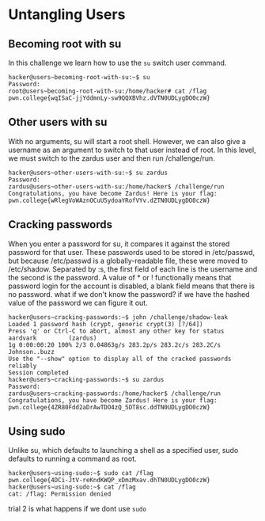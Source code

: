 # Untangling Users
## Becoming root with su 
In this challenge we learn how to use the ```su``` switch user command.

```
hacker@users~becoming-root-with-su:~$ su
Password: 
root@users~becoming-root-with-su:/home/hacker# cat /flag
pwn.college{wqISaC-jjYddmnLy-sw9QQXBVhz.dVTN0UDLygDO0czW}
```
## Other users with su 
With no arguments, su will start a root shell.
However, we can also give a username as an argument to switch to that user instead of root.
In this level, we must switch to the zardus user and then run /challenge/run.
```
hacker@users~other-users-with-su:~$ su zardus 
Password: 
zardus@users~other-users-with-su:/home/hacker$ /challenge/run
Congratulations, you have become Zardus! Here is your flag:
pwn.college{wRlegVoWAznOCuU5ydoaYRofVYv.dZTN0UDLygDO0czW}
```
## Cracking passwords 
When you enter a password for su, it compares it against the stored password for that user.
These passwords used to be stored in /etc/passwd, but because /etc/passwd is a globally-readable file,
these were moved to /etc/shadow.
Separated by :s, the first field of each line is the username and the second is the password. A value of * or ! functionally means that password login for the account is disabled, a blank field means that there is no password.
what if we don't know the password? if we have the hashed value of the password we can figure it out.
```
hacker@users~cracking-passwords:~$ john /challenge/shadow-leak
Loaded 1 password hash (crypt, generic crypt(3) [?/64])
Press 'q' or Ctrl-C to abort, almost any other key for status
aardvark         (zardus)
1g 0:00:00:20 100% 2/3 0.04863g/s 283.2p/s 283.2c/s 283.2C/s Johnson..buzz
Use the "--show" option to display all of the cracked passwords reliably
Session completed
hacker@users~cracking-passwords:~$ su zardus 
Password: 
zardus@users~cracking-passwords:/home/hacker$ /challenge/run
Congratulations, you have become Zardus! Here is your flag:
pwn.college{4ZR80Fdd2aDrAwTDO4zQ_5DT8sc.ddTN0UDLygDO0czW}
```

## Using sudo
Unlike su, which defaults to launching a shell as a specified user, sudo defaults to running a command as root.
```
hacker@users~using-sudo:~$ sudo cat /flag
pwn.college{4DCi-JtV-reKndKWQP_xDmzMxav.dhTN0UDLygDO0czW}
hacker@users~using-sudo:~$ cat /flag
cat: /flag: Permission denied
```
trial 2 is what happens if we dont use ```sudo```





